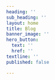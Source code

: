 ```yaml
---
heading: ''
sub_heading: ''
layout: home
title: Blog
banner_image: ''
hero_button:
  text: ''
  href: ''
textline: ''
published: false

---
```

